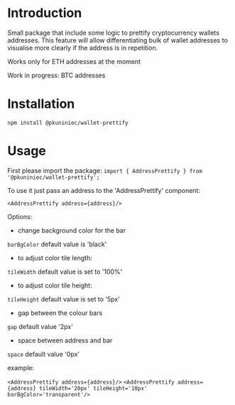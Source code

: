 # Introduction

Small package that include some logic to prettify cryptocurrency wallets addresses.
This feature will allow differentiating bulk of wallet addresses to visualise more clearly if the address is in repetition.

Works only for ETH addresses at the moment

Work in progress:  BTC addresses


# Installation

`npm install @pkuniniec/wallet-prettify`

# Usage
First please import the package:
`import { AddressPrettify } from '@pkuniniec/wallet-prettify';`

To use it just pass an address to the 'AddressPrettify' component:

`<AddressPrettify address={address}/>`

Options:
- change background color for the bar

`barBgColor` default value is 'black'

- to adjust color tile length:

`tileWidth` default value is set to '100%'

- to adjust color tile height:

`tileHeight` default value is set to '5px'

- gap between the colour bars 

`gap` default value '2px'

- space between address and bar

`space` default value '0px'

example:

`<AddressPrettify address={address}/>`
`<AddressPrettify address={address} tileWidth='20px' tileHeight='10px' barBgColor='transparent'/>`




